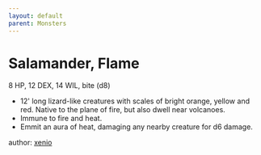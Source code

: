 ```yaml
---
layout: default
parent: Monsters
---
```

# Salamander, Flame
8 HP, 12 DEX, 14 WIL, bite (d8)
-   12' long lizard-like creatures with scales of bright orange, yellow
    and red. Native to the plane of fire, but also dwell near
    volcanoes. 
-   Immune to fire and heat.
-   Emmit an aura of heat, damaging any nearby creature for d6 damage.

author: [xenio](https://xenioinabottle.blogspot.com)
